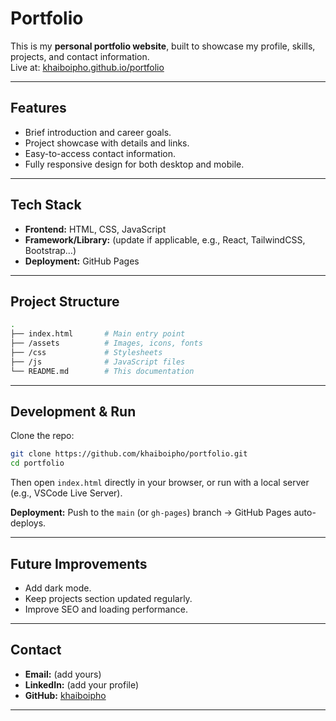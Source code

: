 # Portfolio

This is my **personal portfolio website**, built to showcase my profile, skills, projects, and contact information.  
Live at: [khaiboipho.github.io/portfolio](https://khaiboipho.github.io/portfolio/)

---

## Features
- Brief introduction and career goals.  
- Project showcase with details and links.  
- Easy-to-access contact information.  
- Fully responsive design for both desktop and mobile.  

---

## Tech Stack
- **Frontend:** HTML, CSS, JavaScript  
- **Framework/Library:** (update if applicable, e.g., React, TailwindCSS, Bootstrap…)  
- **Deployment:** GitHub Pages  

---

## Project Structure
```bash
.
├── index.html       # Main entry point
├── /assets          # Images, icons, fonts
├── /css             # Stylesheets
├── /js              # JavaScript files
└── README.md        # This documentation
````

---

## Development & Run

Clone the repo:

```bash
git clone https://github.com/khaiboipho/portfolio.git
cd portfolio
```

Then open `index.html` directly in your browser, or run with a local server (e.g., VSCode Live Server).

**Deployment:** Push to the `main` (or `gh-pages`) branch → GitHub Pages auto-deploys.

---

## Future Improvements

* Add dark mode.
* Keep projects section updated regularly.
* Improve SEO and loading performance.

---

## Contact

* **Email:** (add yours)
* **LinkedIn:** (add your profile)
* **GitHub:** [khaiboipho](https://github.com/khaiboipho)

---
